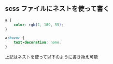 ## scss ファイルにネストを使って書く

```HTML:style.scss
a {
    color: rgb(1, 109, 55);
}

a:hover {
    text-decoration: none;
}
```

上記はネストを使って以下のように書き換え可能

```HTML:style.scss
